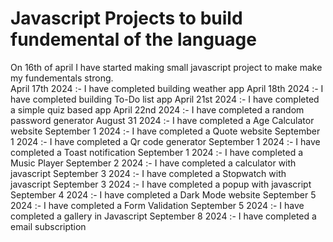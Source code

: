 <h1> Javascript Projects to build fundemental of the language</h1>
On 16th of april I have started making small javascript project to make make my fundementals strong.<br>
April 17th 2024 :- I have completed building weather app
April 18th 2024 :- I have completed building To-Do list app
April 21st 2024 :- I have completed a simple quiz based app
April 22nd 2024 :- I have completed a random password generator
August 31 2024  :- I have completed a Age Calculator website
September 1 2024  :- I have completed a Quote website
September 1 2024  :- I have completed a Qr code generator
September 1 2024  :- I have completed a Toast notification
September 1 2024  :- I have completed a Music Player
September 2 2024  :- I have completed a calculator with javascript
September 3 2024  :- I have completed a Stopwatch with javascript
September 3 2024  :- I have completed a popup with javascript
September 4 2024  :- I have completed a Dark Mode website
September 5 2024  :- I have completed a Form Validation
September 5 2024  :- I have completed a gallery in Javascript
September 8 2024  :- I have completed a email subscription


